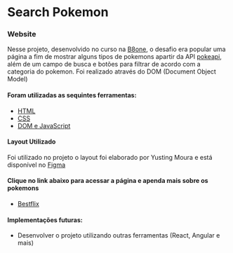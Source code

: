 # Search Pokemon

### Website

Nesse projeto, desenvolvido no curso na [B8one](https://www.b8one.academy), o desafio era popular uma página a fim de mostrar alguns tipos de pokemons apartir da API [pokeapi](https://pokeapi.co), além de um campo de busca e botões para filtrar de acordo com a categoria do pokemon. Foi realizado através do DOM (Document Object Model)

#### Foram utilizadas as sequintes ferramentas:

- [HTML](https://developer.mozilla.org/pt-BR/docs/Web/HTML)
- [CSS](https://developer.mozilla.org/pt-BR/docs/Web/CSS/Media_Queries/Using_media_queries)
- [DOM e JavaScript](https://developer.mozilla.org/pt-BR/docs/Web/API/Document_Object_Model/Introduction)

#### Layout Utilizado

Foi utilizado no projeto o layout foi elaborado por Yusting Moura e está disponível no [Figma](https://www.figma.com/file/CFd1USWtbpCj3gogP6FB7X/Pokemon?node-id=0%3A1)

#### Clique no link abaixo para acessar a página e apenda mais sobre os pokemons

- [Bestflix](https://bestflix.netlify.app)

#### Implementações futuras:

- Desenvolver o projeto utilizando outras ferramentas (React, Angular e mais)
